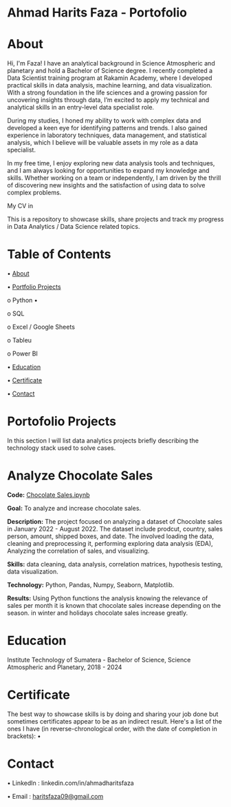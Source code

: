 # Ahmad Harits Faza - Portofolio
# About
Hi, I'm Faza! I have an analytical background in Science Atmospheric and planetary and hold a Bachelor of Science degree. I recently completed a Data Scientist training program at Rakamin Academy, where I developed practical skills in data analysis, machine learning, and data visualization. With a strong foundation in the life sciences and a growing passion for uncovering insights through data, I’m excited to apply my technical and analytical skills in an entry-level data specialist role.

During my studies, I honed my ability to work with complex data and developed a keen eye for identifying patterns and trends. I also gained experience in laboratory techniques, data management, and statistical analysis, which I believe will be valuable assets in my role as a data specialist.

In my free time, I enjoy exploring new data analysis tools and techniques, and I am always looking for opportunities to expand my knowledge and skills. Whether working on a team or independently, I am driven by the thrill of discovering new insights and the satisfaction of using data to solve complex problems.

My CV in 

This is a repository to showcase skills, share projects and track my progress in Data Analytics / Data Science related topics.

# Table of Contents
•	[About](https://github.com/haritsfaza/Data-Analyst-Portofolio/blob/main/README.md#about)

• [Portfolio Projects](https://github.com/haritsfaza/Data-Analyst-Portofolio/edit/main/README.md#contact)

  o	Python
    •
    
    
  o	SQL
  
  o	Excel / Google Sheets
  
  o	Tableu
  
  o	Power BI
  
• [Education](https://github.com/haritsfaza/Data-Analyst-Portofolio/edit/main/README.md#certificate)

• [Certificate](https://github.com/haritsfaza/Data-Analyst-Portofolio/edit/main/README.md#certificate)

• [Contact](https://github.com/haritsfaza/Data-Analyst-Portofolio/edit/main/README.md#contact)

# Portofolio Projects

In this section I will list data analytics projects briefly describing the technology stack used to solve cases.

# Analyze Chocolate Sales
**Code:** [Chocolate Sales.ipynb](https://github.com/haritsfaza/Chocolate-Sales/blob/main/Chocolate%20Sales.ipynb)

**Goal:** To analyze and increase chocolate sales.

**Description:** The project focused on analyzing a dataset of Chocolate sales in January 2022 - August 2022. The dataset include prodcut, country, sales person, amount, shipped boxes, and date. The involved loading the data, cleaning and preprocessing it, performing exploring data analysis (EDA), Analyzing the correlation of sales, and visualizing.

**Skills:** data cleaning, data analysis, correlation matrices, hypothesis testing, data visualization.

**Technology:**  Python, Pandas, Numpy, Seaborn, Matplotlib.

**Results:** Using Python functions the analysis knowing the relevance of sales per month it is known that chocolate sales increase depending on the season. in winter and holidays chocolate sales increase greatly.


# Education
Institute Technology of Sumatera - Bachelor of Science,
Science Atmospheric and Planetary, 2018 - 2024

# Certificate
The best way to showcase skills is by doing and sharing your job done but sometimes certificates appear to be as an indirect result. Here's a list of the ones I have (in reverse-chronological order, with the date of completion in brackets):
• 

# Contact
• LinkedIn : linkedin.com/in/ahmadharitsfaza

• Email : haritsfaza09@gmail.com

